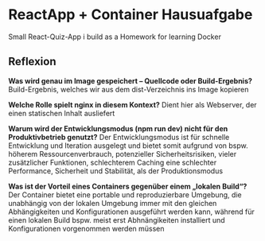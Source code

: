 # ReactApp + Container Hausuafgabe

Small React-Quiz-App i build as a Homework for learning Docker

## Reflexion

**Was wird genau im Image gespeichert – Quellcode oder Build-Ergebnis?**
Build-Ergebnis, welches wir aus dem dist-Verzeichnis ins Image kopieren

**Welche Rolle spielt nginx in diesem Kontext?**
Dient hier als Webserver, der einen statischen Inhalt ausliefert

**Warum wird der Entwicklungsmodus (npm run dev) nicht für den Produktivbetrieb genutzt?**
Der Entwicklungsmodus ist für schnelle Entwicklung und Iteration ausgelegt und bietet somit aufgrund von bspw. höherem Ressourcenverbrauch, potenzieller Sicherheitsrisiken, vieler zusätzlicher Funktionen, schlechterem Caching eine schlechter Performance, Sicherheit und Stabilität, als der Produktionsmodus

**Was ist der Vorteil eines Containers gegenüber einem „lokalen Build“?**
Der Container bietet eine portable und reproduzierbare Umgebung, die unabhängig von der lokalen Umgebung immer mit den gleichen Abhängigkeiten und Konfigurationen ausgeführt werden kann, während für einen lokalen Build bspw. meist erst Abhnängikeiten installiert und Konfigurationen vorgenommen werden müssen